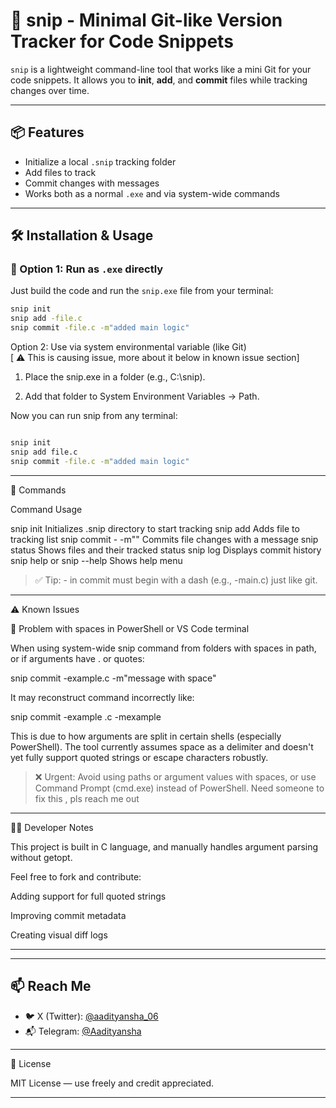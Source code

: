 # 🧠 snip - Minimal Git-like Version Tracker for Code Snippets

`snip` is a lightweight command-line tool that works like a mini Git for your code snippets. It allows you to **init**, **add**, and **commit** files while tracking changes over time.

---

## 📦 Features

- Initialize a local `.snip` tracking folder
- Add files to track
- Commit changes with messages
- Works both as a normal `.exe` and via system-wide commands

---

## 🛠 Installation & Usage

### 🔸 Option 1: Run as `.exe` directly

Just build the code and run the `snip.exe` file from your terminal:

```bash
snip init
snip add -file.c
snip commit -file.c -m"added main logic"
````
Option 2: Use via system environmental variable (like Git) 
<br>
[ ⚠️ This is causing issue, more about it below in known issue section]
<br>

1. Place the snip.exe in a folder (e.g., C:\snip\).


2. Add that folder to System Environment Variables → Path.



Now you can run snip from any terminal:
```` bash

snip init
snip add file.c
snip commit -file.c -m"added main logic"
````

---

🔧 Commands

Command	Usage

snip init	Initializes .snip directory to start tracking
snip add <filename>	Adds file to tracking list
snip commit -<filename> -m"<message>"	Commits file changes with a message
snip status	Shows files and their tracked status
snip log	Displays commit history
snip help or snip --help	Shows help menu


> ✅ Tip: -<filename> in commit must begin with a dash (e.g., -main.c) just like git.




---

⚠️ Known Issues

🐛 Problem with spaces in PowerShell or VS Code terminal

When using system-wide snip command from folders with spaces in path, or if arguments have . or quotes:

snip commit -example.c -m"message with space"

It may reconstruct command incorrectly like:

snip commit -example .c -mexample

This is due to how arguments are split in certain shells (especially PowerShell). The tool currently assumes space as a delimiter and doesn't yet fully support quoted strings or escape characters robustly.

> ❌ Urgent: Avoid using paths or argument values with spaces, or use Command Prompt (cmd.exe) instead of PowerShell.
> Need someone to fix this , pls reach me out 




---

👨‍💻 Developer Notes

This project is built in C language, and manually handles argument parsing without getopt.

Feel free to fork and contribute:

Adding support for full quoted strings

Improving commit metadata

Creating visual diff logs



---
---

## 📫 Reach Me

- 🐦 X (Twitter): [@aadityansha_06](https://x.com/aadityansha_06)
- 📬 Telegram: [@Aadityansha](https://t.me/Aadityansha)
<hr>
📄 License

MIT License — use freely and credit appreciated.


---
